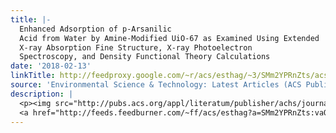 ```yaml
---
title: |-
  Enhanced Adsorption of p-Arsanilic
  Acid from Water by Amine-Modified UiO-67 as Examined Using Extended
  X-ray Absorption Fine Structure, X-ray Photoelectron
  Spectroscopy, and Density Functional Theory Calculations
date: '2018-02-13'
linkTitle: http://feedproxy.google.com/~r/acs/esthag/~3/SMm2YPRnZts/acs.est.7b05761
source: 'Environmental Science & Technology: Latest Articles (ACS Publications)'
description: |
  <p><img src="http://pubs.acs.org/appl/literatum/publisher/achs/journals/content/esthag/0/esthag.ahead-of-print/acs.est.7b05761/20180212/images/medium/es-2017-057615_0008.gif" alt="TOC Graphic"/></p><div><cite>Environmental Science & Technology</cite></div><div>DOI: 10.1021/acs.est.7b05761</div><div class="feedflare">
  <a href="http://feeds.feedburner.com/~ff/acs/esthag?a=SMm2YPRnZts:vaOG9QrOkiU:yIl2AUoC8zA"><img src="http://feeds.feedburner.com/~ff/acs/esthag?d=yIl2AUoC8zA" border="0"></img></a>
---
```

